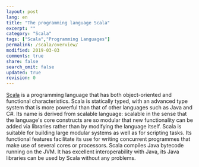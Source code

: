 ```yaml
---
layout: post
lang: en
title: "The programming language Scala"
excerpt: ""
category: "Scala" 
tags: ["Scala","Programming Languages"]
permalink: /scala/overview/
modified: 2019-03-03
comments: true
share: false
search_omit: false
updated: true
revision: 0
---
```



[Scala](https://www.scala-lang.org/) is a programming language that has both object-oriented and functional characteristics. Scala is statically typed, with an advanced type system that is more powerful than that of other languages such as Java and C#. 
Its name is derived from scalable language: scalable in the sense that the language's core constructs are so modular that new functionality can be added via libraries rather than by modifying the language itself.
Scala is suitable for building large modular systems as well as for scripting tasks. 
Its functional features facilitate its use for writing concurrent programmes that make use of several cores or processors. 
Scala compiles Java bytecode running on the JVM. It has excellent interoperability with Java, 
its Java libraries can be used by Scala without any problems.